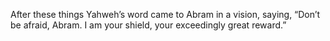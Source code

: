 After these things Yahweh’s word came to Abram in a vision, saying, “Don’t be afraid, Abram. I am your shield, your exceedingly great reward.”